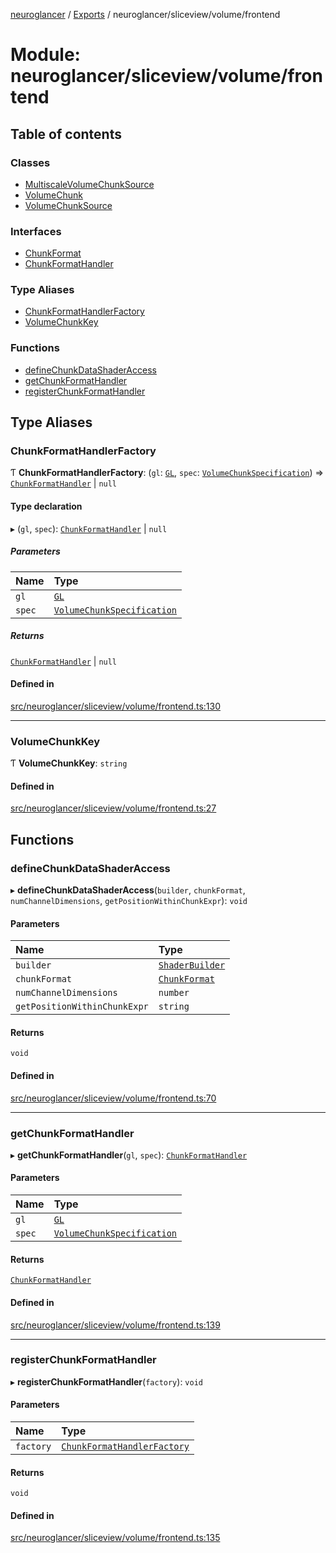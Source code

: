 [neuroglancer](../README.md) / [Exports](../modules.md) / neuroglancer/sliceview/volume/frontend

# Module: neuroglancer/sliceview/volume/frontend

## Table of contents

### Classes

- [MultiscaleVolumeChunkSource](../classes/neuroglancer_sliceview_volume_frontend.MultiscaleVolumeChunkSource.md)
- [VolumeChunk](../classes/neuroglancer_sliceview_volume_frontend.VolumeChunk.md)
- [VolumeChunkSource](../classes/neuroglancer_sliceview_volume_frontend.VolumeChunkSource.md)

### Interfaces

- [ChunkFormat](../interfaces/neuroglancer_sliceview_volume_frontend.ChunkFormat.md)
- [ChunkFormatHandler](../interfaces/neuroglancer_sliceview_volume_frontend.ChunkFormatHandler.md)

### Type Aliases

- [ChunkFormatHandlerFactory](neuroglancer_sliceview_volume_frontend.md#chunkformathandlerfactory)
- [VolumeChunkKey](neuroglancer_sliceview_volume_frontend.md#volumechunkkey)

### Functions

- [defineChunkDataShaderAccess](neuroglancer_sliceview_volume_frontend.md#definechunkdatashaderaccess)
- [getChunkFormatHandler](neuroglancer_sliceview_volume_frontend.md#getchunkformathandler)
- [registerChunkFormatHandler](neuroglancer_sliceview_volume_frontend.md#registerchunkformathandler)

## Type Aliases

### ChunkFormatHandlerFactory

Ƭ **ChunkFormatHandlerFactory**: (`gl`: [`GL`](../interfaces/neuroglancer_webgl_context.GL.md), `spec`: [`VolumeChunkSpecification`](../interfaces/neuroglancer_sliceview_volume_base.VolumeChunkSpecification.md)) => [`ChunkFormatHandler`](../interfaces/neuroglancer_sliceview_volume_frontend.ChunkFormatHandler.md) \| ``null``

#### Type declaration

▸ (`gl`, `spec`): [`ChunkFormatHandler`](../interfaces/neuroglancer_sliceview_volume_frontend.ChunkFormatHandler.md) \| ``null``

##### Parameters

| Name | Type |
| :------ | :------ |
| `gl` | [`GL`](../interfaces/neuroglancer_webgl_context.GL.md) |
| `spec` | [`VolumeChunkSpecification`](../interfaces/neuroglancer_sliceview_volume_base.VolumeChunkSpecification.md) |

##### Returns

[`ChunkFormatHandler`](../interfaces/neuroglancer_sliceview_volume_frontend.ChunkFormatHandler.md) \| ``null``

#### Defined in

[src/neuroglancer/sliceview/volume/frontend.ts:130](https://github.com/ActiveBrainAtlas2/neuroglancer/blob/034b457d/src/neuroglancer/sliceview/volume/frontend.ts#L130)

___

### VolumeChunkKey

Ƭ **VolumeChunkKey**: `string`

#### Defined in

[src/neuroglancer/sliceview/volume/frontend.ts:27](https://github.com/ActiveBrainAtlas2/neuroglancer/blob/034b457d/src/neuroglancer/sliceview/volume/frontend.ts#L27)

## Functions

### defineChunkDataShaderAccess

▸ **defineChunkDataShaderAccess**(`builder`, `chunkFormat`, `numChannelDimensions`, `getPositionWithinChunkExpr`): `void`

#### Parameters

| Name | Type |
| :------ | :------ |
| `builder` | [`ShaderBuilder`](../classes/neuroglancer_webgl_shader.ShaderBuilder.md) |
| `chunkFormat` | [`ChunkFormat`](../interfaces/neuroglancer_sliceview_volume_frontend.ChunkFormat.md) |
| `numChannelDimensions` | `number` |
| `getPositionWithinChunkExpr` | `string` |

#### Returns

`void`

#### Defined in

[src/neuroglancer/sliceview/volume/frontend.ts:70](https://github.com/ActiveBrainAtlas2/neuroglancer/blob/034b457d/src/neuroglancer/sliceview/volume/frontend.ts#L70)

___

### getChunkFormatHandler

▸ **getChunkFormatHandler**(`gl`, `spec`): [`ChunkFormatHandler`](../interfaces/neuroglancer_sliceview_volume_frontend.ChunkFormatHandler.md)

#### Parameters

| Name | Type |
| :------ | :------ |
| `gl` | [`GL`](../interfaces/neuroglancer_webgl_context.GL.md) |
| `spec` | [`VolumeChunkSpecification`](../interfaces/neuroglancer_sliceview_volume_base.VolumeChunkSpecification.md) |

#### Returns

[`ChunkFormatHandler`](../interfaces/neuroglancer_sliceview_volume_frontend.ChunkFormatHandler.md)

#### Defined in

[src/neuroglancer/sliceview/volume/frontend.ts:139](https://github.com/ActiveBrainAtlas2/neuroglancer/blob/034b457d/src/neuroglancer/sliceview/volume/frontend.ts#L139)

___

### registerChunkFormatHandler

▸ **registerChunkFormatHandler**(`factory`): `void`

#### Parameters

| Name | Type |
| :------ | :------ |
| `factory` | [`ChunkFormatHandlerFactory`](neuroglancer_sliceview_volume_frontend.md#chunkformathandlerfactory) |

#### Returns

`void`

#### Defined in

[src/neuroglancer/sliceview/volume/frontend.ts:135](https://github.com/ActiveBrainAtlas2/neuroglancer/blob/034b457d/src/neuroglancer/sliceview/volume/frontend.ts#L135)
